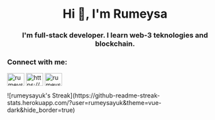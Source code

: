 <h1 align="center">Hi 👋, I'm Rumeysa</h1>
<h3 align="center">I'm full-stack developer. I learn web-3 teknologies and blockchain.</h3>

<h3 align="left">Connect with me:</h3>
<p align="left">
<a href="https://twitter.com/rumeysayuk1" target="blank"><img align="center" src="https://raw.githubusercontent.com/rahuldkjain/github-profile-readme-generator/master/src/images/icons/Social/twitter.svg" alt="rumeysayuk1" height="30" width="40" /></a>
<a href="https://www.linkedin.com/in/rumeysayuk/" target="blank"><img align="center" src="https://raw.githubusercontent.com/rahuldkjain/github-profile-readme-generator/master/src/images/icons/Social/linked-in-alt.svg" alt="https://www.linkedin.com/in/rumeysayuk/" height="30" width="40" /></a>
<a href="https://instagram.com/rumeysayuk1/" target="blank"><img align="center" src="https://raw.githubusercontent.com/rahuldkjain/github-profile-readme-generator/master/src/images/icons/Social/instagram.svg" alt="rumeysayuk1/" height="30" width="40" /></a>
</p>
![rumeysayuk's Streak](https://github-readme-streak-stats.herokuapp.com/?user=rumeysayuk&theme=vue-dark&hide_border=true)
